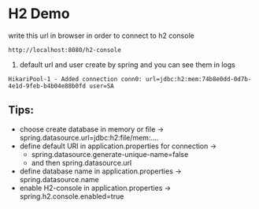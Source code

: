 # H2 Demo

write this url in browser in order to connect to h2 console
~~~
http://localhost:8080/h2-console
~~~

1. default url and user create by spring and you can see them in logs
~~~
HikariPool-1 - Added connection conn0: url=jdbc:h2:mem:74b8e0dd-0d7b-4e1d-9feb-b4b04e88b0fd user=SA
~~~

## Tips:
- choose create database in memory or file -> spring.datasource.url=jdbc:h2:file/mem:....
- define default URl in application.properties for connection -> 
  - spring.datasource.generate-unique-name=false 
  - and then spring.datasource.url
- define database name in application.properties -> spring.datasource.name
- enable H2-console in application.properties -> spring.h2.console.enabled=true